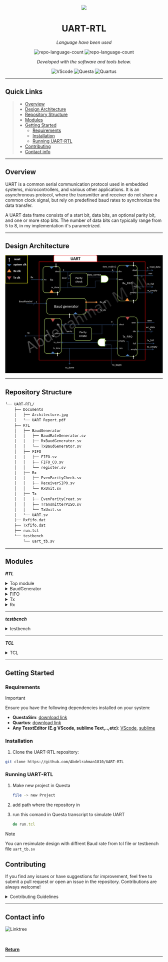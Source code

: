 <p align="center">
  <img src="https://www.ibselectronics.hk/getattachment/86f92eae-1885-49d9-a35b-fd3eab58ed14/I-UART-ITF.png" width="300" />
</p>
<p align="center">
    <h1 align="center">UART-RTL</h1>
</p>
<p align="center">
    <em>Language have been used</em>
</p>
<p align="center">
	<img src="https://img.shields.io/badge/TCL-e4cc98" alt="repo-language-count">
	<img src="https://img.shields.io/badge/SystemVerilog-dae1c2" alt="repo-language-count">
<p>
<p align="center">
		<em>Developed with the software and tools below.</em>
</p>
<p align="center">
	<img src="https://www.vectorlogo.zone/logos/visualstudio_code/visualstudio_code-icon.svg" width="50" alt="VScode">
	<img src="https://wiki.hevs.ch/uit/images/thumb/8/81/Questa_logo.jpg/200px-Questa_logo.jpg" width="50" alt="Questa">
	<img src="https://shehrozpc.com/wp-content/uploads/2024/01/intel-quartus-prime-pro-edition-logo.png" width="50" alt="Quartus">
</p>
<hr>

##  Quick Links

> - [ Overview](#overview)
> - [ Design Architecture](#design-architecture)
> - [ Repository Structure](#repository-structure)
> - [ Modules](#modules)
> - [ Getting Started](#getting-started)
>   - [ Requirements](#requirements)
>   - [ Installation](#installation)
>   - [ Running UART-RTL](#running-uart-rtl)
> - [ Contributing](#contributing)
> - [ Contact info](#contact-info)

---

##  Overview

UART is a common serial communication protocol used in embedded systems, microcontrollers, and various other applications. It is an asynchronous protocol, where the transmitter and receiver do not share a common clock signal, but rely on predefined baud rates to synchronize the data transfer.

A UART data frame consists of a start bit, data bits, an optional parity bit, and one or more stop bits. The number of data bits can typically range from 5 to 8, in my implementation it's parametrized.

---

## Design Architecture

![Architecture](Documents/Architecture.jpg)

---

##  Repository Structure

```sh
└── UART-RTL/
    ├── Documents
    │   ├── Architecture.jpg
    │   └── UART Report.pdf
    ├── RTL
    │   ├── BaudGenerator
    │   │   ├── BaudRateGenerator.sv
    │   │   ├── RxBaudGenerator.sv
    │   │   └── TxBaudGenerator.sv
    │   ├── FIFO
    │   │   ├── FIFO.sv
    │   │   ├── FIFO_CO.sv
    │   │   └── register.sv
    │   ├── Rx
    │   │   ├── EvenParityCheck.sv
    │   │   ├── ReceiverSIPO.sv
    │   │   └── RxUnit.sv
    │   ├── Tx
    │   │   ├── EvenParityCreat.sv
    │   │   ├── TransmitterPISO.sv
    │   │   └── TxUnit.sv
    │   └── UART.sv
    ├── Rxfifo.dat
    ├── Txfifo.dat
    ├── run.tcl
    └── testbench
        └── uart_tb.sv
```

---

##  Modules
***RTL***
<details closed><summary>Top module</summary>

| File                                                                           | Summary                                 |
| ---                                                                            | ---                                     |
| [UART.sv](https://github.com/Abdelrahman1810/UART-RTL/blob/master/RTL/UART.sv) | Top module `RTL/UART.sv` |

</details>

<details closed><summary>BaudGenerator</summary>

| File                                                                                                                   | Summary                                                            |
| ---                                                                                                                    | ---                                                                |
| [TxBaudGenerator.sv](https://github.com/Abdelrahman1810/UART-RTL/blob/master/RTL/BaudGenerator/TxBaudGenerator.sv)     | `RTL/BaudGenerator/TxBaudGenerator.sv`   |
| [RxBaudGenerator.sv](https://github.com/Abdelrahman1810/UART-RTL/blob/master/RTL/BaudGenerator/RxBaudGenerator.sv)     | `RTL/BaudGenerator/RxBaudGenerator.sv`   |
| [BaudRateGenerator.sv](https://github.com/Abdelrahman1810/UART-RTL/blob/master/RTL/BaudGenerator/BaudRateGenerator.sv) | `RTL/BaudGenerator/BaudRateGenerator.sv` |

</details>

<details closed><summary>FIFO</summary>

| File                                                                                        | Summary                                          |
| ---                                                                                         | ---                                              |
| [FIFO.sv](https://github.com/Abdelrahman1810/UART-RTL/blob/master/RTL/FIFO/FIFO.sv)         | `RTL/FIFO/FIFO.sv`     |
| [register.sv](https://github.com/Abdelrahman1810/UART-RTL/blob/master/RTL/FIFO/register.sv) | `RTL/FIFO/register.sv` |
| [FIFO_CO.sv](https://github.com/Abdelrahman1810/UART-RTL/blob/master/RTL/FIFO/FIFO_CO.sv)   | `RTL/FIFO/FIFO_CO.sv`  |

</details>

<details closed><summary>Tx</summary>

| File                                                                                                    | Summary                                               |
| ---                                                                                                     | ---                                                   |
| [EvenParityCreat.sv](https://github.com/Abdelrahman1810/UART-RTL/blob/master/RTL/Tx/EvenParityCreat.sv) | `RTL/Tx/EvenParityCreat.sv` |
| [TransmitterPISO.sv](https://github.com/Abdelrahman1810/UART-RTL/blob/master/RTL/Tx/TransmitterPISO.sv) | Parallel in Series Out `RTL/Tx/TransmitterPISO.sv` |
| [TxUnit.sv](https://github.com/Abdelrahman1810/UART-RTL/blob/master/RTL/Tx/TxUnit.sv)                   | `RTL/Tx/TxUnit.sv`          |

</details>

<details closed><summary>Rx</summary>

| File                                                                                                    | Summary                                               |
| ---                                                                                                     | ---                                                   |
| [ReceiverSIPO.sv](https://github.com/Abdelrahman1810/UART-RTL/blob/master/RTL/Rx/ReceiverSIPO.sv)       | Series in Parallel Out `RTL/Rx/ReceiverSIPO.sv`    |
| [EvenParityCheck.sv](https://github.com/Abdelrahman1810/UART-RTL/blob/master/RTL/Rx/EvenParityCheck.sv) | `RTL/Rx/EvenParityCheck.sv` |
| [RxUnit.sv](https://github.com/Abdelrahman1810/UART-RTL/blob/master/RTL/Rx/RxUnit.sv)                   | `RTL/Rx/RxUnit.sv`          |

</details>

---
***testbench***
<details closed><summary>testbench</summary>

| File                                                                                       | Summary                                          |
| ---                                                                                        | ---                                              |
| [uart_tb.sv](https://github.com/Abdelrahman1810/UART-RTL/blob/master/testbench/uart_tb.sv) | `testbench/uart_tb.sv` |

</details>

---
***TCL***
<details closed><summary>TCL</summary>

| File                                                                       | Summary                             |
| ---                                                                        | ---                                 |
| [run.tcl](https://github.com/Abdelrahman1810/UART-RTL/blob/master/run.tcl) | `run.tcl` |

</details>

---

##  Getting Started

### Requirements
> [!IMPORTANT]
> Ensure you have the following dependencies installed on your system:
 
* **QuestaSim**: [download link](https://eda.sw.siemens.com/en-US/ic/questa/simulation/advanced-simulator/) 
* **Quartus**: [download link](https://www.intel.com/content/www/us/en/products/details/fpga/development-tools/quartus-prime/resource.html)
* **Any TesxtEditor (E.g VScode, sublime Text,..,etc)**: [VScode](https://code.visualstudio.com/Download), [sublime](https://www.sublimetext.com/download)

###  Installation

1. Clone the UART-RTL repository:

```sh
git clone https://github.com/Abdelrahman1810/UART-RTL
```

###  Running UART-RTL

1. Make new project in Questa 

    ```sh
    file -> new Project
    ```

2. add path where the repository in

3. run this comand in Questa transcript to simulate UART

   ```ruby
   do run.tcl
   ```
> [!NOTE]
> You can resimulate design with diffrent Baud rate from tcl file or testbench file `uart_tb.sv`



##  Contributing

If you find any issues or have suggestions for improvement, feel free to submit a pull request or open an issue in the repository. Contributions are always welcome!

<details closed>
    <summary>Contributing Guidelines</summary>

1. **Fork the Repository**: Start by forking the project repository to your GitHub account.
2. **Clone Locally**: Clone the forked repository to your local machine using a Git client.
   ```sh
   git clone https://github.com/Abdelrahman1810/UART-RTL
   ```
3. **Create a New Branch**: Always work on a new branch, giving it a descriptive name.
   ```sh
   git checkout -b new-feature-x
   ```
4. **Make Your Changes**: Develop and test your changes locally.
5. **Commit Your Changes**: Commit with a clear message describing your updates.
   ```sh
   git commit -m 'Implemented new feature x.'
   ```
6. **Push to GitHub**: Push the changes to your forked repository.
   ```sh
   git push origin new-feature-x
   ```
7. **Submit a Pull Request**: Create a PR against the original project repository. Clearly describe the changes and their motivations.

Once your PR is reviewed and approved, it will be merged into the main branch.

</details>

---

## Contact info

<a href="https://linktr.ee/A_Hassanen" target="_blank">
  <img align="left" alt="Linktree" width="180px" src="https://app.ashbyhq.com/api/images/org-theme-wordmark/b3f78683-a307-4014-b236-373f18850e2c/d54b020a-ff53-455a-9d52-c90c0f4f2081.png" />
</a> 
<br>
<br>
<br>


[**Return**](#quick-links)

---
